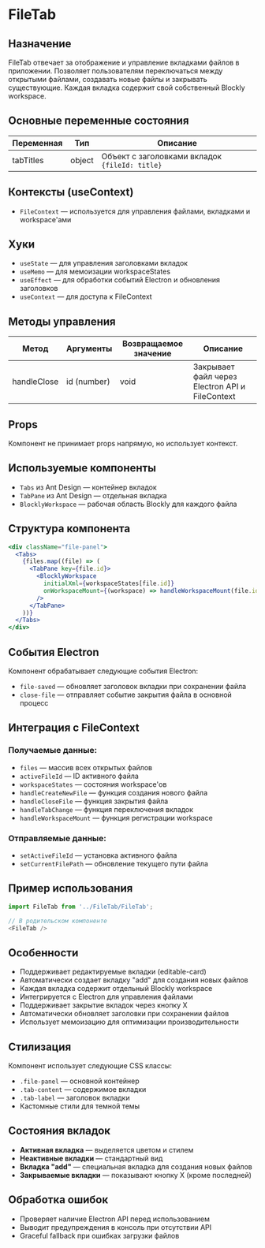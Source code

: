# FileTab

## Назначение
FileTab отвечает за отображение и управление вкладками файлов в приложении. Позволяет пользователям переключаться между открытыми файлами, создавать новые файлы и закрывать существующие. Каждая вкладка содержит свой собственный Blockly workspace.

## Основные переменные состояния

| Переменная      | Тип      | Описание                                                        |
|-----------------|----------|-----------------------------------------------------------------|
| tabTitles       | object   | Объект с заголовками вкладок `{fileId: title}`                  |

## Контексты (useContext)
- `FileContext` — используется для управления файлами, вкладками и workspace'ами

## Хуки
- `useState` — для управления заголовками вкладок
- `useMemo` — для мемоизации workspaceStates
- `useEffect` — для обработки событий Electron и обновления заголовков
- `useContext` — для доступа к FileContext

## Методы управления

| Метод        | Аргументы         | Возвращаемое значение | Описание                                                        |
|--------------|-------------------|----------------------|-----------------------------------------------------------------|
| handleClose  | id (number)       | void                 | Закрывает файл через Electron API и FileContext                |

## Props
Компонент не принимает props напрямую, но использует контекст.

## Используемые компоненты
- `Tabs` из Ant Design — контейнер вкладок
- `TabPane` из Ant Design — отдельная вкладка
- `BlocklyWorkspace` — рабочая область Blockly для каждого файла

## Структура компонента
```jsx
<div className="file-panel">
  <Tabs>
    {files.map((file) => (
      <TabPane key={file.id}>
        <BlocklyWorkspace
          initialXml={workspaceStates[file.id]}
          onWorkspaceMount={(workspace) => handleWorkspaceMount(file.id, workspace)}
        />
      </TabPane>
    ))}
  </Tabs>
</div>
```

## События Electron
Компонент обрабатывает следующие события Electron:
- `file-saved` — обновляет заголовок вкладки при сохранении файла
- `close-file` — отправляет событие закрытия файла в основной процесс

## Интеграция с FileContext

### Получаемые данные:
- `files` — массив всех открытых файлов
- `activeFileId` — ID активного файла
- `workspaceStates` — состояния workspace'ов
- `handleCreateNewFile` — функция создания нового файла
- `handleCloseFile` — функция закрытия файла
- `handleTabChange` — функция переключения вкладок
- `handleWorkspaceMount` — функция регистрации workspace

### Отправляемые данные:
- `setActiveFileId` — установка активного файла
- `setCurrentFilePath` — обновление текущего пути файла

## Пример использования
```javascript
import FileTab from '../FileTab/FileTab';

// В родительском компоненте
<FileTab />
```

## Особенности
- Поддерживает редактируемые вкладки (editable-card)
- Автоматически создает вкладку "add" для создания новых файлов
- Каждая вкладка содержит отдельный Blockly workspace
- Интегрируется с Electron для управления файлами
- Поддерживает закрытие вкладок через кнопку X
- Автоматически обновляет заголовки при сохранении файлов
- Использует мемоизацию для оптимизации производительности

## Стилизация
Компонент использует следующие CSS классы:
- `.file-panel` — основной контейнер
- `.tab-content` — содержимое вкладки
- `.tab-label` — заголовок вкладки
- Кастомные стили для темной темы

## Состояния вкладок
- **Активная вкладка** — выделяется цветом и стилем
- **Неактивные вкладки** — стандартный вид
- **Вкладка "add"** — специальная вкладка для создания новых файлов
- **Закрываемые вкладки** — показывают кнопку X (кроме последней)

## Обработка ошибок
- Проверяет наличие Electron API перед использованием
- Выводит предупреждения в консоль при отсутствии API
- Graceful fallback при ошибках загрузки файлов 
